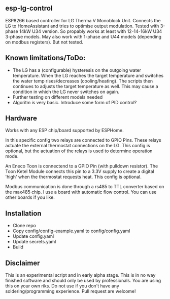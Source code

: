 ## esp-lg-control
ESP8266 based controller for LG Therma V Monoblock Unit.
Connects the LG to HomeAssistant and tries to optimise output modulation.
Tested with 3-phase 14kW U34 version. So propably works at least with 12-14-16kW U34 3-phase models. May also work with 1-phase and U44 models (depending on modbus registers). But not tested.

## Known limitations/ToDo:
* The LG has a (configurable) hysteresis on the outgoing water temperature. When the LG reaches the target temperature and switches the water temp rises/decreases (cooling/heating). The scripts then continues to adjusts the target temperature as well. This may cause a condition in which the LG never switches on again.
* Further testing on different models needed
* Algoritm is very basic. Introduce some form of PID control?

## Hardware
Works with any ESP chip/board supported by ESPHome.

In this specific config two relays are connected to GPIO Pins. These relays actuate the external thermostat connections on the LG. This config is optional, but the actuation of the relays is used to determine operation mode.

An Eneco Toon is connectend to a GPIO Pin (with pulldown resistor). The Toon Ketel Module connects this pin to a 3.3V supply to create a digital 'high' when the thermostat requests heat. This config is optional.

Modbus communication is done through a rs485 to TTL converter based on the max485 chip. I use a board with automatic flow control. You can use other boards if you like. 

## Installation
* Clone repo
* Copy config/config-example.yaml to config/config.yaml
* Update config.yaml
* Update secrets.yaml
* Build

## Disclaimer
This is an experimental script and in early alpha stage. This is in no way finished software and should only be used by professionals. You are using this on your own riks. Do not use if you don't have any soldering/programming experience. Pull request are welcome! 
